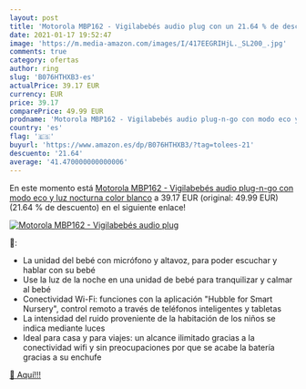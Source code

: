```yaml
---
layout: post
title: 'Motorola MBP162 - Vigilabebés audio plug con un 21.64 % de descuento'
date: 2021-01-17 19:52:47
image: 'https://m.media-amazon.com/images/I/417EEGRIHjL._SL200_.jpg'
comments: true
category: ofertas
author: ring
slug: 'B076HTHXB3-es'
actualPrice: 39.17 EUR
currency: EUR
price: 39.17
comparePrice: 49.99 EUR
prodname: 'Motorola MBP162 - Vigilabebés audio plug-n-go con modo eco y luz nocturna  color blanco'
country: 'es'
flag: '🇪🇸'
buyurl: 'https://www.amazon.es/dp/B076HTHXB3/?tag=tolees-21'
descuento: '21.64'
average: '41.470000000000006'
---
```


En este momento está [Motorola MBP162 - Vigilabebés audio plug-n-go con modo eco y luz nocturna  color blanco](https://www.amazon.es/dp/B076HTHXB3/?tag=tolees-21) a 39.17 EUR (original: 49.99 EUR) (21.64 %  de descuento) en el siguiente enlace!

[![Motorola MBP162 - Vigilabebés audio plug](https://m.media-amazon.com/images/I/417EEGRIHjL._SL200_.jpg)](https://www.amazon.es/dp/B076HTHXB3/?tag=tolees-21)

🔎:

- La unidad del bebé con micrófono y altavoz, para poder escuchar y hablar con su bebé
- Use la luz de la noche en una unidad de bebé para tranquilizar y calmar al bebé
- Conectividad Wi-Fi: funciones con la aplicación "Hubble for Smart Nursery", control remoto a través de teléfonos inteligentes y tabletas
- La intensidad del ruido proveniente de la habitación de los niños se indica mediante luces
- Ideal para casa y para viajes: un alcance ilimitado gracias a la conectividad wifi y sin preocupaciones por que se acabe la batería gracias a su enchufe

[🛒 Aquí!!!](https://www.amazon.es/dp/B076HTHXB3/?tag=tolees-21)
